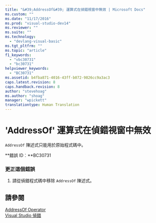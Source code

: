 ```yaml
---
title: "&#39;AddressOf&#39; 運算式在偵錯視窗中無效 | Microsoft Docs"
ms.custom: ""
ms.date: "11/17/2016"
ms.prod: "visual-studio-dev14"
ms.reviewer: ""
ms.suite: ""
ms.technology: 
  - "devlang-visual-basic"
ms.tgt_pltfrm: ""
ms.topic: "article"
f1_keywords: 
  - "vbc30731"
  - "bc30731"
helpviewer_keywords: 
  - "BC30731"
ms.assetid: b4fba871-4016-43ff-b072-9826cc9a3ac3
caps.latest.revision: 8
caps.handback.revision: 8
author: "stevehoag"
ms.author: "shoag"
manager: "wpickett"
translationtype: Human Translation
---
```

# &#39;AddressOf&#39; 運算式在偵錯視窗中無效
`AddressOf` 陳述式只能用於原始程式碼中。  
  
 **錯誤 ID︰**BC30731  
  
### 更正這個錯誤  
  
1.  請從偵錯程式碼中移除 `AddressOf` 陳述式。  
  
## 請參閱  
 [AddressOf Operator](../../visual-basic/language-reference/operators/addressof-operator.md)   
 [Visual Studio 偵錯](/visual-studio/debugger/debugging-in-visual-studio)
